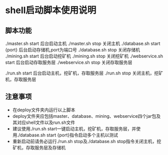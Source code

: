 # shell启动脚本使用说明

## 脚本功能

./master.sh start 后台启动主机
./master.sh stop 关闭主机
./database.sh start {port} 后台启动存储机,port为端口号
./database.sh stop 关闭存储机
./mining.sh start 后台启动挖矿机
./mining.sh stop 关闭挖矿机
./webservice.sh start 后台启动存取服务层
./webservice.sh stop 关闭存取服务层

./run.sh start 后台启动主机，挖矿机，存取服务层
./run.sh stop 关闭主机，挖矿机，存取服务层

## 注意事项

- 在deploy文件夹内运行以上脚本
- deploy文件夹应包括master、database、mining、webservice四个jar包及其对应shell文件以及run.sh文件
- 建议使用./run.sh start一键启动主机，挖矿机，存取服务层，并使用./database.sh start {port}指令启动多个主机以测试
- 重新启动前请务必运行./run.sh stop及./database.sh stop指令关闭主机，挖矿机，存取服务层及存储机